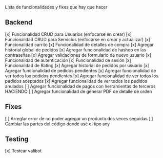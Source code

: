 Lista de funcionalidades y fixes que hay que hacer

## Backend

[x] Funcionalidad CRUD para Usuarios (enfocarse en crear)
[x] Funcionalidad CRUD para Servicios (enfocarse en crear y actualizar)
[x] Funcionalidad carrito
[x] Funcionalidad de detalles de compra
[x] Agregar historial global de pedidos
[x] Agregar funcionalidad de hasheo en las contraseñas 
[x] Agregar validaciones de formulario de nuevo usuario
[x] Funcionalidad de autenticación
[x] Funcionalidad de sesión 
[x] Funcionalidad de Rating
[x] Agregar historial de pedidos por usuario
[x] Agregar funcionalidad de pedidos pendientes
[x] Agregar funcionalidad de ver todos los pedidos pendientes 
[x] Agregar funcionalidad de ver todos los pedidos aceptados
[x] Agregar funcionalidad de ver todos los pedidos anulados
[ ] Agregar funcionalidad de pagos con herramientas de terceros HACIENDO
[ ] Agregar funcionalidad de generar PDF de detalle de orden

## Fixes

[ ] Arreglar error de no poder agregar un producto dos veces seguidas
[ ] Cambiar las partes del código donde usé el tipo any

## Testing

[x] Testear valibot

